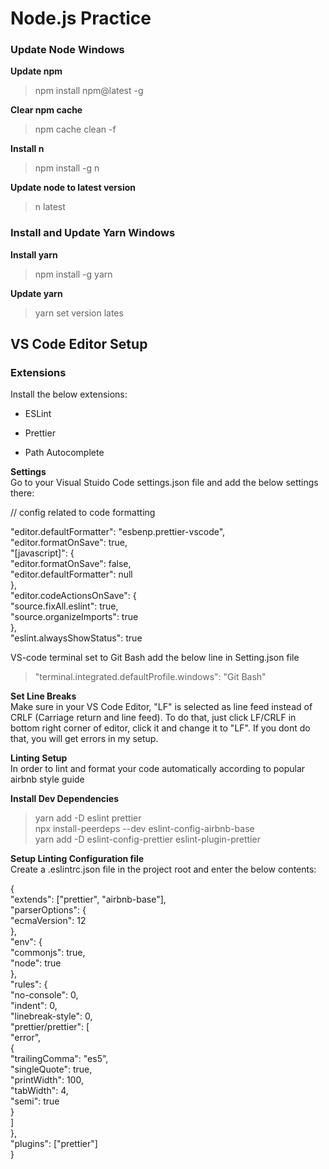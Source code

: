 # Node.js Practice


### Update Node Windows

**Update npm**
> npm install npm@latest -g

**Clear npm cache**
> npm cache clean -f

**Install n**
> npm install -g n

**Update node to latest version**
> n latest



### Install and Update Yarn Windows

**Install yarn**
> npm install -g yarn

**Update yarn**
> yarn set version lates


## VS Code Editor Setup

### Extensions

Install the below extensions:  
- ESLint
* Prettier
+ Path Autocomplete


**Settings**  
Go to your Visual Stuido Code settings.json file and add the below settings there:

// config related to code formatting

"editor.defaultFormatter": "esbenp.prettier-vscode",  
"editor.formatOnSave": true,  
"[javascript]": {  
  "editor.formatOnSave": false,  
  "editor.defaultFormatter": null  
},  
"editor.codeActionsOnSave": {  
  "source.fixAll.eslint": true,  
  "source.organizeImports": true  
},  
"eslint.alwaysShowStatus": true  

VS-code terminal set to Git Bash add the below line in Setting.json file 
> "terminal.integrated.defaultProfile.windows": "Git Bash"


**Set Line Breaks**  
Make sure in your VS Code Editor, "LF" is selected as line feed instead of CRLF (Carriage return and line feed). To do that, just click LF/CRLF in bottom right corner of editor, click it and change it to "LF". If you dont do that, you will get errors in my setup.

**Linting Setup**  
In order to lint and format your code automatically according to popular airbnb style guide


**Install Dev Dependencies**  
> yarn add -D eslint prettier  
> npx install-peerdeps --dev eslint-config-airbnb-base  
> yarn add -D eslint-config-prettier eslint-plugin-prettier  


**Setup Linting Configuration file**  
Create a .eslintrc.json file in the project root and enter the below contents:

{  
  "extends": ["prettier", "airbnb-base"],  
  "parserOptions": {  
    "ecmaVersion": 12  
  },  
  "env": {  
    "commonjs": true,  
    "node": true  
  },  
  "rules": {  
    "no-console": 0,  
    "indent": 0,  
    "linebreak-style": 0,  
    "prettier/prettier": [  
      "error",  
      {  
        "trailingComma": "es5",  
        "singleQuote": true,  
        "printWidth": 100,  
        "tabWidth": 4,  
        "semi": true  
      }  
    ]  
  },  
  "plugins": ["prettier"]  
}  


[^1]: Reference.
[^2]: Learn with Sumit - https://github.com/learnwithsumit/nodejs-basic-bangla#install-dev-dependencies 

